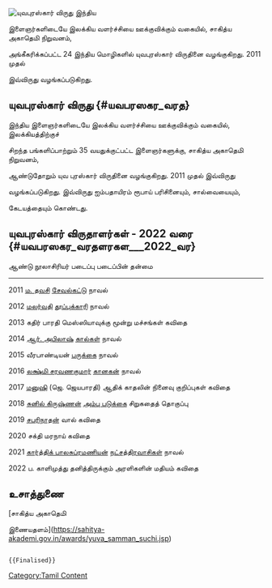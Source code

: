 ![யுவபுரஸ்கார் விருது](Yuva_Puraskar_Award.jpg "யுவபுரஸ்கார் விருது") இந்திய
இளைஞர்களிடையே இலக்கிய வளர்ச்சியை ஊக்குவிக்கும் வகையில், சாகித்ய அகாதெமி நிறுவனம்,
அங்கீகரிக்கப்பட்ட 24 இந்திய மொழிகளில் யுவபுரஸ்கார் விருதினை வழங்குகிறது. 2011 முதல்
இவ்விருது வழங்கப்படுகிறது.

## யுவபுரஸ்கார் விருது {#யவபரஸகர_வரத}

இந்திய இளைஞர்களிடையே இலக்கிய வளர்ச்சியை ஊக்குவிக்கும் வகையில், இலக்கியத்திற்குச்
சிறந்த பங்களிப்பாற்றும் 35 வயதுக்குட்பட்ட இளைஞர்களுக்கு, சாகித்ய அகாதெமி நிறுவனம்,
ஆண்டுதோறும் யுவ புரஸ்கார் விருதினை வழங்குகிறது. 2011 முதல் இவ்விருது
வழங்கப்படுகிறது. இவ்விருது ஐம்பதாயிரம் ரூபாய் பரிசினையும், சால்வையையும்,
கேடயத்தையும் கொண்டது.

## யுவபுரஸ்கார் விருதாளர்கள் - 2022 வரை {#யவபரஸகர_வரதளரகள___2022_வர}

  ஆண்டு   நூலாசிரியர்                                                படைப்பு                                      படைப்பின் தன்மை
  ------ --------------------------------------------------------- ------------------------------------------- ------------------
  2011   [ம. தவசி](ம._தவசி "wikilink")                             [சேவல்கட்டு](சேவல்கட்டு_(நாவல்) "wikilink")      நாவல்
  2012   [மலர்வதி](மலர்வதி "wikilink")                               [தூப்புக்காரி](தூப்புக்காரி "wikilink")         நாவல்
  2013   கதிர் பாரதி                                                மெஸ்ஸியாவுக்கு மூன்று மச்சங்கள்                   கவிதை
  2014   [ஆர். அபிலாஷ்](அபிலாஷ்_சந்திரன் "wikilink")                    [கால்கள்](கால்கள் "wikilink")                   நாவல்
  2015   வீரபாண்டியன்                                                 [பருக்கை](பருக்கை "wikilink")                 நாவல்
  2016   [லக்ஷ்மி சரவணகுமார்](லக்ஷ்மி_சரவணகுமார் "wikilink")             [கானகன்](கானகன் "wikilink")                   நாவல்
  2017   [மனுஷி](மனுஷி "wikilink") (ஜெ. ஜெயபாரதி)                  ஆதிக் காதலின் நினைவு குறிப்புகள்                கவிதை
  2018   [சுனில் கிருஷ்ணன்](சுனில்_கிருஷ்ணன் "wikilink")                 [அம்பு படுக்கை](அம்பு_படுக்கை "wikilink")       சிறுகதைத் தொகுப்பு
  2019   [சபரிநாதன்](சபரிநாதன் "wikilink")                           வால்                                         கவிதை
  2020   சக்தி                                                      மரநாய்                                       கவிதை
  2021   [கார்த்திக் பாலசுப்ரமணியன்](கார்த்திக்_பாலசுப்ரமணியன் "wikilink")   [நட்சத்திரவாசிகள்](நட்சத்திரவாசிகள் "wikilink")   நாவல்
  2022   ப. காளிமுத்து                                              தனித்திருக்கும் அரளிகளின் மதியம்                 கவிதை

## உசாத்துணை

[சாகித்ய அகாதெமி
இணையதளம்](https://sahitya-akademi.gov.in/awards/yuva_samman_suchi.jsp)

```{=mediawiki}
{{Finalised}}
```
[Category:Tamil Content](Category:Tamil_Content "wikilink")
